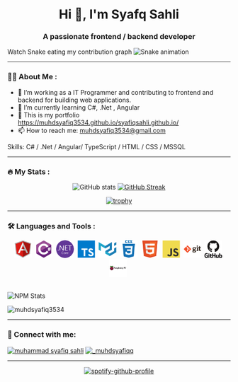 <!-- ### Hi there 👋, my name is Muhammad Syafiq Sahli -->
<!-- ![](https://camo.githubusercontent.com/f1c0fc76d120f760664938edd8e1818f9d407b03f8ce7d306e12094d8853b6a0/687474703a2f2f692e696d6775722e636f6d2f6337476d414a662e706e67)
 -->
<h1 align="center">Hi 👋, I'm Syafq Sahli</h1>
<h3 align="center">A passionate frontend / backend developer</h3>
 
Watch Snake eating my contribution graph
![Snake animation](https://github.com/muhdsyafiq3534/muhdsyafiq3534/blob/output/github-contribution-grid-snake.svg)

---

### :man_technologist: About Me :

- :telescope: I’m working as a IT Programmer and contributing to frontend and backend for building web applications.
- 🌱 I’m currently learning C#, .Net , Angular 
- 💬 This is my portfolio https://muhdsyafiq3534.github.io/syafiqsahli.github.io/ 
- 📫 How to reach me: muhdsyafiq3534@gmail.com 

Skills: C# / .Net / Angular/ TypeScript / HTML / CSS / MSSQL

---

### :fire: My Stats :

<div align="center">

![GitHub stats](https://github-readme-stats.vercel.app/api?username=muhdsyafiq3534&show_icons=true&count_private=true&theme=radical)&nbsp;[![GitHub Streak](http://github-readme-streak-stats.herokuapp.com?user=muhdsyafiq3534&theme=radical)](https://git.io/streak-stats)

<!-- ![Snake animation](https://github.com/muhdsyafiq3534/muhdsyafiq3534/blob/output/github-contribution-grid-snake.svg) -->

[![trophy](https://github-profile-trophy.vercel.app/?username=muhdsyafiq3534&theme=radical)](https://github.com/ryo-ma/github-profile-trophy)

</div>


---

### :hammer_and_wrench: Languages and Tools :
<div align="center">
  <img src="https://github.com/devicons/devicon/blob/master/icons/angularjs/angularjs-original.svg" title="Material UI" alt="Material UI" width="40" height="40"/>&nbsp;
<img src="https://github.com/devicons/devicon/blob/master/icons/csharp/csharp-original.svg" title="Material UI" alt="Material UI" width="40" height="40"/>&nbsp;
  <img src="https://github.com/devicons/devicon/blob/master/icons/dotnetcore/dotnetcore-original.svg" title="Material UI" alt="Material UI" width="40" height="40"/>&nbsp;
  <img src="https://github.com/devicons/devicon/blob/master/icons/typescript/typescript-plain.svg" title="Material UI" alt="Material UI" width="40" height="40"/>&nbsp;
  <img src="https://github.com/devicons/devicon/blob/master/icons/materialui/materialui-original.svg" title="Material UI" alt="Material UI" width="40" height="40"/>&nbsp;
  <img src="https://github.com/devicons/devicon/blob/master/icons/css3/css3-plain-wordmark.svg"  title="CSS3" alt="CSS" width="40" height="40"/>&nbsp;
  <img src="https://github.com/devicons/devicon/blob/master/icons/html5/html5-original.svg" title="HTML5" alt="HTML" width="40" height="40"/>&nbsp;
  <img src="https://github.com/devicons/devicon/blob/master/icons/javascript/javascript-original.svg" title="JavaScript" alt="JavaScript" width="40" height="40"/>&nbsp;
  <img src="https://github.com/devicons/devicon/blob/master/icons/git/git-original-wordmark.svg" title="Git" **alt="Git" width="40" height="40"/>&nbsp;
  <img src="https://github.com/devicons/devicon/blob/master/icons/github/github-original-wordmark.svg" title="Git" **alt="Git" width="40" height="40"/>&nbsp;
  <img src="https://github.com/devicons/devicon/blob/master/icons/raspberrypi/raspberrypi-original-wordmark.svg" title="JavaScript" alt="JavaScript" width="40" height="40"/>&nbsp;
</div>

<br>

![NPM Stats](https://img.shields.io/endpoint?url=https%3A%2F%2Fraw.githubusercontent.com%2Fmaddhruv%2Fgithub-readme-npm-downloads%2Fmaster%2Fstats.json)
<p align="left"> <img src="https://komarev.com/ghpvc/?username=muhdsyafiq3534&label=Profile%20views&color=0e75b6&style=flat" alt="muhdsyafiq3534" /> </p>


---

### 📲 Connect with me:
<p align="left">
<a href="https://www.linkedin.com/in/muhammad-syafiq-sahli-a748b0229/" target="blank"><img align="center" src="https://raw.githubusercontent.com/rahuldkjain/github-profile-readme-generator/master/src/images/icons/Social/linked-in-alt.svg" alt="muhammad syafiq sahli" height="30" width="40" /></a>
<a href="https://instagram.com/_muhdsyafiqq" target="blank"><img align="center" src="https://raw.githubusercontent.com/rahuldkjain/github-profile-readme-generator/master/src/images/icons/Social/instagram.svg" alt="_muhdsyafiqq" height="30" width="40" /></a>
</p>

---

<div align="center">
 
 [![spotify-github-profile](https://spotify-github-profile.vercel.app/api/view?uid=bl8e1ym8q3s5chg88fnfc3zqk&cover_image=true&theme=default&show_offline=false&background_color=121212&interchange=false&bar_color_cover=true)](https://spotify-github-profile.vercel.app/api/view?uid=bl8e1ym8q3s5chg88fnfc3zqk&redirect=true)
 
</div>

<!---
muhdsyafiq3534/muhdsyafiq3534 is a ✨ special ✨ repository because its `README.md` (this file) appears on your GitHub profile.
You can click the Preview link to take a look at your changes.
--->
